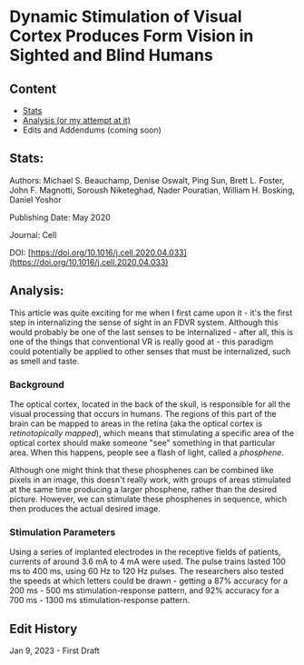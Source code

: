 # Dynamic Stimulation of Visual Cortex Produces Form Vision in Sighted and Blind Humans

## Content
- [Stats](https://cravat5386.github.io/fdvr/20230109.html#stats)
- [Analysis (or my attempt at it)](https://cravat5386.github.io/fdvr/20230109.html#analysis)
- Edits and Addendums (coming soon)

## Stats:
Authors: Michael S. Beauchamp, Denise Oswalt, Ping Sun, Brett L. Foster, John F. Magnotti, Soroush Niketeghad, Nader Pouratian, William H. Bosking, Daniel Yoshor

Publishing Date: May 2020

Journal: Cell

DOI: [https://doi.org/10.1016/j.cell.2020.04.033](https://doi.org/10.1016/j.cell.2020.04.033)

## Analysis:
This article was quite exciting for me when I first came upon it - it's the first step in internalizing the sense of sight in an FDVR system. Although this would probably be one of the last senses to be internalized - after all, this is one of the things that conventional VR is really good at - this paradigm could potentially be applied to other senses that must be internalized, such as smell and taste.

### Background
The optical cortex, located in the back of the skull, is responsible for all the visual processing that occurs in humans. The regions of this part of the brain can be mapped to areas in the retina (aka the optical cortex is *retinotopically mapped*), which means that stimulating a specific area of the optical cortex should make someone "see" something in that particular area. When this happens, people see a flash of light, called a *phosphene*.

Although one might think that these phosphenes can be combined like pixels in an image, this doesn't really work, with groups of areas stimulated at the same time producing a larger phosphene, rather than the desired picture. However, we can stimulate these phosphenes in sequence, which then produces the actual desired image.

### Stimulation Parameters
Using a series of implanted electrodes in the receptive fields of patients, currents of around 3.6 mA to 4 mA were used. The pulse trains lasted 100 ms to 400 ms, using 60 Hz to 120 Hz pulses. The researchers also tested the speeds at which letters could be drawn - getting a 87% accuracy for a 200 ms - 500 ms stimulation-response pattern, and 92% accuracy for a 700 ms - 1300 ms stimulation-response pattern.

## Edit History
Jan 9, 2023 - First Draft